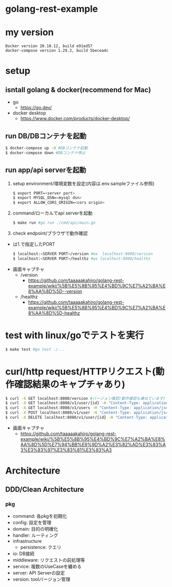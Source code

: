 # golang-rest-example

# my version
```
Docker version 20.10.12, build e91ed57
docker-compose version 1.29.2, build 5becea4c
```

# setup
## isntall golang & docker(recommend for Mac)
   - go
      - https://go.dev/
   - docker desktop
      - https://www.docker.com/products/docker-desktop/

## run DB/DBコンテナを起動
```sh
$ docker-compose up -d #DBコンテナ起動
$ docker-compose down #DBコンテナ停止
```

## run app/api serverを起動
1. setup environment/環境変数を設定(内容は.env.sampleファイル参照)
    ```sh
    $ export PORT=<server port>
    $ export MYSQL_DSN=<mysql dsn>
    $ export ALLOW_CORS_ORIGIN=<cors origin>
    ```
2. command/ローカルでapi serverを起動
    ```sh
    $ make run #go run ./cmd/api/main.go
    ```
3. check endpoint/ブラウザで動作確認
 - <SERVER PORT>は1.で指定したPORT
    ```sh
    $ localhost:<SERVER PORT>/version #ex  localhost:8080/version
    $ localhost:<SERVER PORT>/healthz #ex localhost:8080/healthz
    ```
- 画面キャプチャ
   - /version
      - https://github.com/taaaaakahiro/golang-rest-example/wiki/%5B%E5%8B%95%E4%BD%9C%E7%A2%BA%E8%AA%8D%5D--version
   - /healthz
      - https://github.com/taaaaakahiro/golang-rest-example/wiki/%5B%E5%8B%95%E4%BD%9C%E7%A2%BA%E8%AA%8D%5D-healthz

# test with linux/goでテストを実行
```sh
$ make test #go test ./...
```

# curl/http request/HTTPリクエスト(動作確認結果のキャプチャあり)
```sh
$ curl -X GET localhost:8080/version #バージョン確認(動作確認も兼ねています)
$ curl -X GET localhost:8080/v1/user/{id} -H "Content-Type: application/json" #idを指定して該当のuserを取得
$ curl -X GET localhost:8080/v1/users -H "Content-Type: application/json" #userテーブルの一覧(全件)を取得
$ curl -X POST localhost:8080/v1/user -H "Content-Type: application/json" --data-raw '{"name": "user"}' #usersテーブルに指定したnameのuserレコードを追加
$ curl -X DELETE localhost:8080/v1/user/{id} -H "Content-Type: application/json" #idを指定して該当のuserをテーブルから削除

```
   - 画面キャプチャ
      - https://github.com/taaaaakahiro/golang-rest-example/wiki/%5B%E5%8B%95%E4%BD%9C%E7%A2%BA%E8%AA%8D%5D%E7%94%BB%E9%9D%A2%E3%82%AD%E3%83%A3%E3%83%97%E3%83%81%E3%83%A3

# Architecture
## DDD/Clean Architecture
### pkg
   - command: 各pkgを初期化
   - config: 設定を管理
   - domain: 目的の明確化
   - handler: ルーティング
   - infrastructure
      - persistence: クエリ
   - io: DB接続
   - middleware: リクエストの前処理等 
   - service: 複数のUseCaseを纏める
   - server: API Serverの設定
   - version: toolバージョン管理
